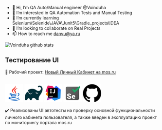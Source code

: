 - 👋 Hi, I’m QA Auto/Manual engineer @Voinduha 
- 👀 I’m interested in QA Automation Tests and Manual Testing 
- 🌱 I’m currently learning Selenium\Selenide\JAVA\Junit5\Gradle_projects\IDEA
- 💞️ I’m looking to collaborate on Real Projects
- 📫 How to reach me danvu@ya.ru
<!---
Voinduha/Voinduha is a ✨ special ✨ repository because its `README.md` (this file) appears on your GitHub profile.
You can click the Preview link to take a look at your changes.
--->
![Voinduha github stats](https://github-readme-stats.vercel.app/api?username=voinduha&show_icons=true&theme=tokyonight)

## Тестирование UI
:link: Рабочий проект: <a target="_blank" href="https://www.mos.ru">Новый Личный Кабинет на mos.ru</a></br></br>

<img src="icons/Java.svg" width="60" height="60"> <img src="icons/Gradle.svg" width="60" height="60"> <img src="icons/Idea.svg" width="60" height="60"> <img src="icons/Selenide.svg" width="60" height="60"> <img src="icons/Github.svg" width="60" height="60">

:heavy_check_mark: Реализованы UI автотесты на проверку основной функциональности личного кабинета пользователя, а также введен в эксплуатацию проект по мониторингу портала mos.ru</br></br>

